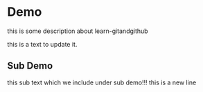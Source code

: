 # Demo

this is some description about learn-gitandgithub

this is a text to update it.


## Sub Demo

this sub text which we include under sub demo!!!
this is a new line
